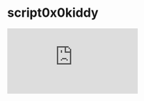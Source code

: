 # script0x0kiddy
<iframe src="https://tryhackme.com/api/v2/badges/public-profile?userPublicId=2671186" style='border:none;'></iframe>

